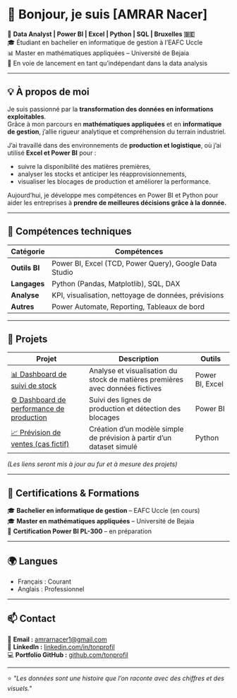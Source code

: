 # 👋 Bonjour, je suis [AMRAR Nacer]

🎯 **Data Analyst | Power BI | Excel | Python | SQL | Bruxelles 🇧🇪**  
🎓 Étudiant en bachelier en informatique de gestion à l’EAFC Uccle  
📊 Master en mathématiques appliquées – Université de Bejaia  
🚀 En voie de lancement en tant qu’indépendant dans la data analysis

---

## 💡 À propos de moi

Je suis passionné par la **transformation des données en informations exploitables**.  
Grâce à mon parcours en **mathématiques appliquées** et en **informatique de gestion**, j’allie rigueur analytique et compréhension du terrain industriel.  

J’ai travaillé dans des environnements de **production et logistique**, où j’ai utilisé **Excel et Power BI** pour :
- suivre la disponibilité des matières premières,  
- analyser les stocks et anticiper les réapprovisionnements,  
- visualiser les blocages de production et améliorer la performance.  

Aujourd’hui, je développe mes compétences en Power BI et Python pour aider les entreprises à **prendre de meilleures décisions grâce à la donnée.**

---

## 🧰 Compétences techniques

| Catégorie | Compétences |
|------------|-------------|
| **Outils BI** | Power BI, Excel (TCD, Power Query), Google Data Studio |
| **Langages** | Python (Pandas, Matplotlib), SQL, DAX |
| **Analyse** | KPI, visualisation, nettoyage de données, prévisions |
| **Autres** | Power Automate, Reporting, Tableaux de bord |

---

## 📂 Projets

| Projet | Description | Outils |
|--------|--------------|--------|
| [📊 Dashboard de suivi de stock](#) | Analyse et visualisation du stock de matières premières avec données fictives | Power BI, Excel |
| [⚙️ Dashboard de performance de production](#) | Suivi des lignes de production et détection des blocages | Power BI |
| [📈 Prévision de ventes (cas fictif)](#) | Création d’un modèle simple de prévision à partir d’un dataset simulé | Python |

*(Les liens seront mis à jour au fur et à mesure des projets)*

---

## 🧾 Certifications & Formations

🎓 **Bachelier en informatique de gestion** – EAFC Uccle (en cours)  
🎓 **Master en mathématiques appliquées** – Université de Bejaia  
📜 **Certification Power BI PL-300** – en préparation  

---

## 🌍 Langues
- Français : Courant  
- Anglais : Professionnel    

---

## 📫 Contact

📧 **Email :** amrarnacer1@gmail.com  
🔗 **LinkedIn :** [linkedin.com/in/tonprofil](#)  
💻 **Portfolio GitHub :** [github.com/tonprofil](#)

---

⭐ *"Les données sont une histoire que l’on raconte avec des chiffres et des visuels."*  

